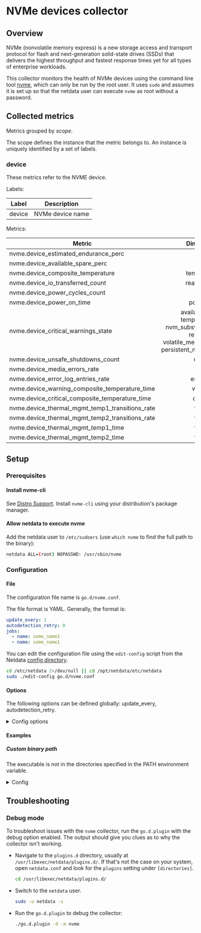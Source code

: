 # NVMe devices collector

## Overview

NVMe (nonvolatile memory express) is a new storage access and transport protocol for flash and next-generation
solid-state drives (SSDs) that delivers the highest throughput and fastest response times yet for all types of
enterprise workloads.

This collector monitors the health of NVMe devices using the command line
tool [nvme](https://github.com/linux-nvme/nvme-cli#nvme-cli), which can only be run by the root user. It uses `sudo` and
assumes it is set up so that the netdata user can execute `nvme` as root without a password.

## Collected metrics

Metrics grouped by *scope*.

The scope defines the instance that the metric belongs to. An instance is uniquely identified by a set of labels.

### device

These metrics refer to the NVME device.

Labels:

| Label  | Description      |
|--------|------------------|
| device | NVMe device name |

Metrics:

| Metric                                          |                                                           Dimensions                                                           |     Unit      |
|-------------------------------------------------|:------------------------------------------------------------------------------------------------------------------------------:|:-------------:|
| nvme.device_estimated_endurance_perc            |                                                              used                                                              |       %       |
| nvme.device_available_spare_perc                |                                                             spare                                                              |       %       |
| nvme.device_composite_temperature               |                                                          temperature                                                           |    celsius    |
| nvme.device_io_transferred_count                |                                                         read, written                                                          |     bytes     |
| nvme.device_power_cycles_count                  |                                                             power                                                              |    cycles     |
| nvme.device_power_on_time                       |                                                            power-on                                                            |    seconds    |
| nvme.device_critical_warnings_state             | available_spare, temp_threshold, nvm_subsystem_reliability, read_only, volatile_mem_backup_failed, persistent_memory_read_only |     state     |
| nvme.device_unsafe_shutdowns_count              |                                                             unsafe                                                             |   shutdowns   |
| nvme.device_media_errors_rate                   |                                                             media                                                              |   errors/s    |
| nvme.device_error_log_entries_rate              |                                                           error_log                                                            |   entries/s   |
| nvme.device_warning_composite_temperature_time  |                                                             wctemp                                                             |    seconds    |
| nvme.device_critical_composite_temperature_time |                                                             cctemp                                                             |    seconds    |
| nvme.device_thermal_mgmt_temp1_transitions_rate |                                                             temp1                                                              | transitions/s |
| nvme.device_thermal_mgmt_temp2_transitions_rate |                                                             temp2                                                              | transitions/s |
| nvme.device_thermal_mgmt_temp1_time             |                                                             temp1                                                              |    seconds    |
| nvme.device_thermal_mgmt_temp2_time             |                                                             temp2                                                              |    seconds    |

## Setup

### Prerequisites

#### Install nvme-cli

See [Distro Support](https://github.com/linux-nvme/nvme-cli#distro-support). Install `nvme-cli` using your
distribution's package manager.

#### Allow netdata to execute nvme

Add the netdata user to `/etc/sudoers` (use `which nvme` to find the full path to the binary):

```bash
netdata ALL=(root) NOPASSWD: /usr/sbin/nvme
```

### Configuration

#### File

The configuration file name is `go.d/nvme.conf`.

The file format is YAML. Generally, the format is:

```yaml
update_every: 1
autodetection_retry: 0
jobs:
  - name: some_name1
  - name: some_name1
```

You can edit the configuration file using the `edit-config` script from the
Netdata [config directory](https://github.com/netdata/netdata/blob/master/docs/configure/nodes.md#the-netdata-config-directory).

```bash
cd /etc/netdata 2>/dev/null || cd /opt/netdata/etc/netdata
sudo ./edit-config go.d/nvme.conf
```

#### Options

The following options can be defined globally: update_every, autodetection_retry.

<details>
<summary>Config options</summary>

|        Name         | Description                                                                                                                                | Default | Required |
|:-------------------:|--------------------------------------------------------------------------------------------------------------------------------------------|:-------:|:--------:|
|    update_every     | Data collection frequency.                                                                                                                 |   10    |          |
| autodetection_retry | Re-check interval in seconds. Zero means not to schedule re-check.                                                                         |    0    |          |
|     binary_path     | Path to nvme binary. The default is "nvme" and the executable is looked for in the directories specified in the PATH environment variable. |  nvme   |          |
|       timeout       | nvme binary execution timeout.                                                                                                             |    2    |          |

</details>

#### Examples

##### Custom binary path

The executable is not in the directories specified in the PATH environment variable.
<details>
<summary>Config</summary>

```yaml
jobs:
  - name: nvme
    binary_path: /usr/local/sbin/nvme
```

</details>

## Troubleshooting

### Debug mode

To troubleshoot issues with the `nvme` collector, run the `go.d.plugin` with the debug option enabled. The output
should give you clues as to why the collector isn't working.

- Navigate to the `plugins.d` directory, usually at `/usr/libexec/netdata/plugins.d/`. If that's not the case on
  your system, open `netdata.conf` and look for the `plugins` setting under `[directories]`.

  ```bash
  cd /usr/libexec/netdata/plugins.d/
  ```

- Switch to the `netdata` user.

  ```bash
  sudo -u netdata -s
  ```

- Run the `go.d.plugin` to debug the collector:

  ```bash
  ./go.d.plugin -d -m nvme
  ```
